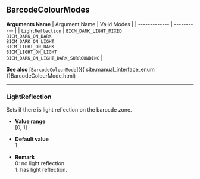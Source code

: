 ## BarcodeColourModes

 
**Arguments Name**
| Argument Name | Valid Modes |
| ------------- | ----------- |
| [`LightReflection`](#lightreflection) | `BICM_DARK_LIGHT_MIXED`<br>`BICM_DARK_ON_DARK`<br>`BICM_DARK_ON_LIGHT`<br>`BICM_LIGHT_ON_DARK`<br>`BICM_LIGHT_ON_LIGHT`<br>`BICM_DARK_ON_LIGHT_DARK_SURROUNDING` |

**See also**
[`BarcodeColourMode`]({{ site.manual_interface_enum }}BarcodeColourMode.html)

---

### LightReflection
Sets if there is light reflection on the barocde zone.   

- **Value range**   
   [0, 1]
   
- **Default value**   
   1   
 
- **Remark**    
   0: no light reflection.  
   1: has light reflection.  
   
&nbsp; 

